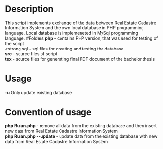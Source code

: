 # Description
This script implements exchange of the data between Real Estate Cadastre Information System and the own local database in PHP programming language. Local database is implemeneted in MySql programming language.
#Folders
<strong> php </strong> - contains PHP version, that was used for testing of the script <br>
<strong sql </strong> - sql files for creating and testing the database <br>
<strong> src </strong> - source files of script <br>
<strong> tex </strong> - source files for generating final PDF document of the bachelor thesis <br>
# Usage
<strong> -u </strong>Only update existing database<br>
# Convention of usage
<strong> php Ruian.php </strong> - remove all data from the existing database and then insert new data from Real Estate Cadastre Information System<br>
<strong> php Ruian.php --update </strong> - update data from the existing database with new data from Real Estate Cadastre Information System<br>
